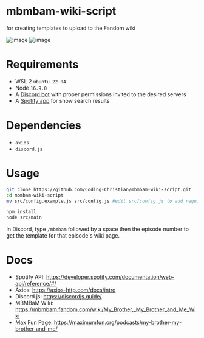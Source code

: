 # mbmbam-wiki-script
for creating templates to upload to the Fandom wiki

![image](https://user-images.githubusercontent.com/54188971/197305268-1c44dbc0-2976-4adc-98f9-03361c5990a0.png)
![image](https://user-images.githubusercontent.com/54188971/197305368-6e957a30-f4fb-435e-a5cd-82e06ab20ec7.png)

# Requirements
- WSL 2 `ubuntu 22.04`
- Node `16.9.0`
- A [Discord bot](https://discordjs.guide/preparations/setting-up-a-bot-application.html) with proper permissions invited to the desired servers
- A [Spotify app](https://developer.spotify.com/dashboard/applications) for show search results

# Dependencies
- `axios`
- `discord.js`

# Usage
```sh
git clone https://github.com/Coding-Christian/mbmbam-wiki-script.git
cd mbmbam-wiki-script
mv src/config.example.js src/config.js #edit src/config.js to add required data

npm install
node src/main
```

In Discord, type `/mbmbam` followed by a space then the episode number to get the template for that episode's wiki page.

# Docs
- Spotify API: https://developer.spotify.com/documentation/web-api/reference/#/
- Axios: https://axios-http.com/docs/intro
- Discord.js: https://discordjs.guide/
- MBMBaM Wiki: https://mbmbam.fandom.com/wiki/My_Brother,_My_Brother_and_Me_Wiki
- Max Fun Page: https://maximumfun.org/podcasts/my-brother-my-brother-and-me/
